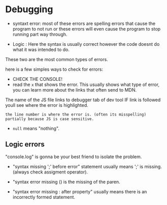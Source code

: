 # Debugging

- syntaxt error: most of these errors are spelling errors that cause the program to not run or these errors will even cause the program to stop running part way through.

- Logic : Here the syntax is usually correct however the code doesnt do what it was intended to do.

These two are the most common types of errors.

here is a few simples ways to check for errors:

- CHECK THE CONSOLE!
- read the ``x`` that shows the error.
This usually shows what type of error, you can learn more about the links that often send to MDN.

The name of the JS file links to debugger tab of dev tool IF link is followed youll see where the error is highlighted.

    the line number is where the error is. (often its misspelling)  partially because JS is case sensitive.

- ``null`` means "nothing".

## Logic errors

"console.log" is gonna be your best friend to isolate the problem.

- "syntax missing ';' before error" statement usually means ';' is missing. (always check assigment operator).

- "syntax error missing () is the missing of the paren.

- "syntax error missing : after property" usually means there is an incorrectly formed statement.

